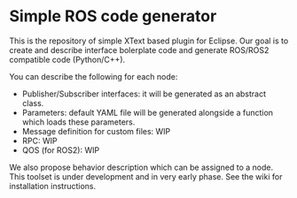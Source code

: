 # Simple ROS code generator
This is the repository of simple XText based plugin for Eclipse. Our goal is to create and describe interface bolerplate code and generate ROS/ROS2 compatible code (Python/C++).

You can describe the following for each node:
- Publisher/Subscriber interfaces: it will be generated as an abstract class.
- Parameters: default YAML file will be generated alongside a function which loads these parameters.
- Message definition for custom files: WIP
- RPC: WIP
- QOS (for ROS2): WIP

We also propose behavior description which can be assigned to a node.
This toolset is under development and in very early phase. See the wiki for installation instructions.
